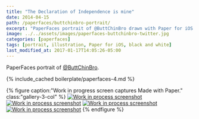 ```yaml
---
title: "The Declaration of Independence is mine"
date: 2014-04-15
path: /paperfaces/buttchinbro-portrait/
excerpt: "PaperFaces portrait of @ButtChinBro drawn with Paper for iOS on an iPad."
image: ../../assets/images/paperfaces-buttchinbro-twitter.jpg
categories: [paperfaces]
tags: [portrait, illustration, Paper for iOS, black and white]
last_modified_at: 2017-01-17T14:05:26-05:00
---
```


PaperFaces portrait of [@ButtChinBro](https://twitter.com/ButtChinBro).

{% include_cached boilerplate/paperfaces-4.md %}

{% figure caption:"Work in progress screen captures Made with Paper." class:"gallery-3-col" %}
[![Work in process screenshot](../../assets/images/paperfaces-buttchinbro-process-1-600.jpg)](../../assets/images/paperfaces-buttchinbro-process-1-lg.jpg)
[![Work in process screenshot](../../assets/images/paperfaces-buttchinbro-process-2-600.jpg)](../../assets/images/paperfaces-buttchinbro-process-2-lg.jpg)
[![Work in process screenshot](../../assets/images/paperfaces-buttchinbro-process-3-600.jpg)](../../assets/images/paperfaces-buttchinbro-process-3-lg.jpg)
[![Work in process screenshot](../../assets/images/paperfaces-buttchinbro-process-4-600.jpg)](../../assets/images/paperfaces-buttchinbro-process-4-lg.jpg)
{% endfigure %}
